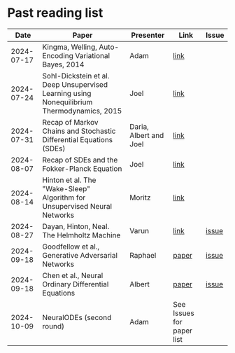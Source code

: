 # Past reading list

| Date    | Paper | Presenter | Link |  Issue
| -------- | ------- | ------- | ------- | ------- | 
| 2024-07-17  | Kingma, Welling, Auto-Encoding Variational Bayes, 2014   | Adam | [link](https://arxiv.org/abs/1312.6114) | |
| 2024-07-24 | Sohl-Dickstein et al. Deep Unsupervised Learning using Nonequilibrium Thermodynamics, 2015     | Joel | [link](https://arxiv.org/abs/1503.03585) | |
| 2024-07-31 | Recap of Markov Chains and Stochastic Differential Equations (SDEs) | Daria, Albert and Joel | [link](https://doi.org/10.1007/978-3-030-72515-0) | |
| 2024-08-07 | Recap of SDEs and the Fokker-Planck Equation | Joel | [link](https://doi.org/10.1007/978-3-030-72515-0) | |
| 2024-08-14 | Hinton et al. The "Wake-Sleep" Algorithm for Unsupervised Neural Networks | Moritz | [link](https://www.science.org/doi/10.1126/science.7761831) | |
| 2024-08-27 | Dayan, Hinton, Neal. The Helmholtz Machine | Varun | [link](https://www.gatsby.ucl.ac.uk/~dayan/papers/hm95.pdf) | [issue](https://github.com/Dynamics-of-Neural-Systems-Lab/Generative-modelling-reading-group/issues/8) |
| 2024-09-18 | Goodfellow et al., Generative Adversarial Networks | Raphael | [paper](https://arxiv.org/abs/1406.2661) | [issue](https://github.com/Dynamics-of-Neural-Systems-Lab/Generative-modelling-reading-group/issues/10)
| 2024-09-18 | Chen et al., Neural Ordinary Differential Equations | Albert | [paper](https://arxiv.org/abs/1806.07366) | [issue](https://github.com/Dynamics-of-Neural-Systems-Lab/Generative-modelling-reading-group/issues/14)
| 2024-10-09 | NeuralODEs (second round) | Adam | See Issues for paper list
